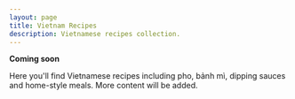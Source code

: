 ```yaml
---
layout: page
title: Vietnam Recipes
description: Vietnamese recipes collection.
---
```


**Coming soon**

Here you'll find Vietnamese recipes including pho, bảnh mì, dipping sauces and home-style meals. More content will be added.
